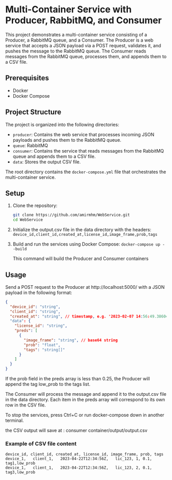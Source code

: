 # Multi-Container Service with Producer, RabbitMQ, and Consumer

This project demonstrates a multi-container service consisting of a Producer, a RabbitMQ queue, and a Consumer. The Producer is a web service that accepts a JSON payload via a POST request, validates it, and pushes the message to the RabbitMQ queue. The Consumer reads messages from the RabbitMQ queue, processes them, and appends them to a CSV file.

## Prerequisites

- Docker
- Docker Compose

## Project Structure

The project is organized into the following directories:

- `producer`: Contains the web service that processes incoming JSON payloads and pushes them to the RabbitMQ queue.
- `queue`: RabbitMQ
- `consumer`: Contains the service that reads messages from the RabbitMQ queue and appends them to a CSV file.
- `data`: Stores the output CSV file.

The root directory contains the `docker-compose.yml` file that orchestrates the multi-container service.

## Setup

1. Clone the repository:

   ```bash
   git clone https://github.com/amirmhm/WebService.git
   cd WebService

2. Initialize the output.csv file in the data directory with the headers:
    `device_id,client_id,created_at,license_id,image_frame,prob,tags`

3. Build and run the services using Docker Compose:
    `docker-compose up --build`


    This command will build the Producer and Consumer containers

## Usage

Send a POST request to the Producer at http://localhost:5000/ with a JSON payload in the following format:

```json
{
  "device_id": "string",
  "client_id": "string",
  "created_at": "string", // timestamp, e.g. '2023-02-07 14:56:49.386042'
  "data": {
    "license_id": "string",
    "preds": [
      {
        "image_frame": "string", // base64 string
        "prob": "float",
        "tags": "string[]"
      }
    ]
  }
} 
```


If the prob field in the preds array is less than 0.25, the Producer will append the tag low_prob to the tags list.

The Consumer will process the message and append it to the output.csv file in the data directory. Each item in the preds array will correspond to its own row in the CSV file.

To stop the services, press Ctrl+C or run docker-compose down in another terminal.

the CSV output will save at : consumer container/output/output.csv
### Example of CSV file content
```csv
device_id, client_id, created_at, license_id, image_frame, prob, tags
device_1,	client_1,	2023-04-22T12:34:56Z,	lic_123, 1,	0.1,	tag1,low_prob
device_1,	client_1,	2023-04-22T12:34:56Z,	lic_123, 2,	0.1,	tag3,low_prob
```




